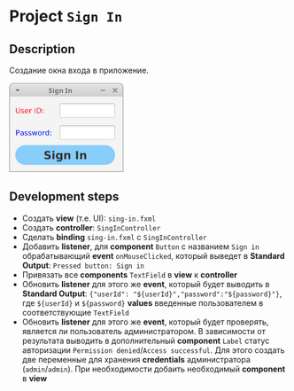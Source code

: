 # Project `Sign In`
## Description
Создание окна входа в приложение.

![Sign In](/res/img/sign-in.png)


## Development steps
- Создать **view** (т.е. UI): `sing-in.fxml`
- Создать **controller**: `SingInController`
- Сделать **binding** `sing-in.fxml` c `SingInController`
- Добавить **listener**, для **component** `Button` с названием `Sign in` обрабатывающий **event** `onMouseClicked`, который выведет в **Standard Output**: `Pressed button: Sign in`
- Привязать вce **components** `TextField` в **view** к **controller**
- Обновить **listener** для этого же **event**, который будет выводить в **Standard Output**: `{"userId": "${userId}","password":"${password}"}`, где `${userId}` и `${password}` **values** введенные пользователем в соответствующие `TextField`
- Обновить **listener** для этого же  **event**, который будет проверять, является ли пользователь администратором. В зависимости от результата выводить в дополнительный **component** `Label` статус авторизации `Permission denied`/`Access successful`. Для этого создать две переменные для хранения **credentials** администратора (`admin`/`admin`). При необходимости добаить необходимый **component** в **view**